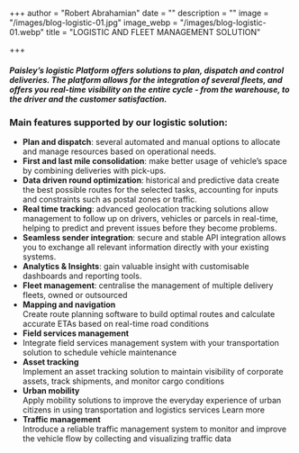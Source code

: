 +++
author = "Robert Abrahamian"
date = ""
description = ""
image = "/images/blog-logistic-01.jpg"
image_webp = "/images/blog-logistic-01.webp"
title = "LOGISTIC AND FLEET MANAGEMENT SOLUTION"

+++
##### Paisley’s logistic Platform offers solutions to plan, dispatch and control deliveries. The platform allows for the integration of several fleets, and offers you real-time visibility on the entire cycle - from the warehouse, to the driver and the customer satisfaction.

### **Main features supported by our logistic solution:**

* **Plan and dispatch**: several automated and manual options to allocate and manage resources based on operational needs.
* **First and last mile consolidation**: make better usage of vehicle’s space by combining deliveries with pick-ups.
* **Data driven round optimization**: historical and predictive data create the best possible routes for the selected tasks, accounting for inputs and constraints such as postal zones or traffic.
* **Real time tracking**: advanced geolocation tracking solutions allow management to follow up on drivers, vehicles or parcels in real-time, helping to predict and prevent issues before they become problems.
* **Seamless sender integration**: secure and stable API integration allows you to exchange all relevant information directly with your existing systems.
* **Analytics & Insights**: gain valuable insight with customisable dashboards and reporting tools.
* **Fleet management**: centralise the management of multiple delivery fleets, owned or outsourced
* **Mapping and navigation**  
  Create route planning software to build optimal routes and calculate accurate ETAs based on real-time road conditions
* **Field services management**
* Integrate field services management system with your transportation solution to schedule vehicle maintenance
* **Asset tracking**  
  Implement an asset tracking solution to maintain visibility of corporate assets, track shipments, and monitor cargo conditions
* **Urban mobility**  
  Apply mobility solutions to improve the everyday experience of urban citizens in using transportation and logistics services Learn more
* **Traffic management**  
  Introduce a reliable traffic management system to monitor and improve the vehicle flow by collecting and visualizing traffic data